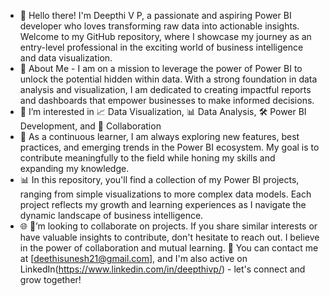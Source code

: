 - 👋 Hello there! I'm Deepthi V P, a passionate and aspiring Power BI developer who loves transforming raw data into actionable insights. Welcome to my GitHub repository, where I showcase my journey as an entry-level professional in the exciting world of business intelligence and data visualization.
- 🚀 About Me - I am on a mission to leverage the power of Power BI to unlock the potential hidden within data. With a strong foundation in data analysis and visualization, I am dedicated to creating impactful reports and dashboards that empower businesses to make informed decisions.
- 👀 I’m interested in  📈 Data Visualization, 📊 Data Analysis, 🛠️ Power BI Development, and 🤝 Collaboration
- 🌱 As a continuous learner, I am always exploring new features, best practices, and emerging trends in the Power BI ecosystem. My goal is to contribute meaningfully to the field while honing my skills and expanding my knowledge.
- 📊 In this repository, you'll find a collection of my Power BI projects, ranging from simple visualizations to more complex data models. Each project reflects my growth and learning experiences as I navigate the dynamic landscape of business intelligence.
- 🌐 💞️’m looking to collaborate on projects. If you share similar interests or have valuable insights to contribute, don't hesitate to reach out. I believe in the power of collaboration and mutual learning.
📧 You can contact me at [deethisunesh21@gmail.com], and I'm also active on LinkedIn(https://www.linkedin.com/in/deepthivp/) - let's connect and grow together!


<!---
deepthivp/deepthivp is a ✨ special ✨ repository because its `README.md` (this file) appears on your GitHub profile.
You can click the Preview link to take a look at your changes.
--->
